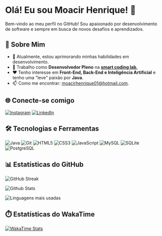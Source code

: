 # Olá! Eu sou Moacir Henrique! 👋

Bem-vindo ao meu perfil no GitHub! Sou apaixonado por desenvolvimento de software e sempre em busca de novos desafios e aprendizados.

## 🚀 Sobre Mim
- 🌱 Atualmente, estou aprimorando minhas habilidades em desenvolvimento.
- 💼 Trabalho como **Desenvolvedor Pleno** na [**smart coding lab**.](https://www.smartcodinglab.com)
- ❤️ Tenho interesse em **Front-End, Back-End e Inteligência Artificial** e tenho uma "leve" paixão por **Java**.
- 📫 Como me encontrar: moacirhenrique01@hotmail.com.

## 🌐 Conecte-se comigo
[![Instagram](https://img.shields.io/badge/-Instagram-%23E4405F?style=for-the-badge&logo=instagram&logoColor=white)](https://www.instagram.com/henrique.baruffi/)
[![LinkedIn](https://img.shields.io/badge/LinkedIn-0077B5?style=for-the-badge&logo=linkedin&logoColor=white)](https://www.linkedin.com/in/moacirhenrique/)

## 🛠️ Tecnologias e Ferramentas
![Java](https://img.shields.io/badge/java-000.svg?style=for-the-badge&logo=openjdk)
![Git](https://img.shields.io/badge/Git-000?style=for-the-badge&logo=git)
![HTML5](https://img.shields.io/badge/HTML5-000?style=for-the-badge&logo=html5)
![CSS3](https://img.shields.io/badge/CSS3-000?style=for-the-badge&logo=css3)
![JavaScript](https://img.shields.io/badge/JavaScript-000?style=for-the-badge&logo=javascript)
![MySQL](https://img.shields.io/badge/MySQL-000?style=for-the-badge&logo=mysql)
![SQLite](https://img.shields.io/badge/SQLite-000?style=for-the-badge&logo=sqlite)
![PostgreSQL](https://img.shields.io/badge/PostgreSQL-000?style=for-the-badge&logo=postgresql)

## 📊 Estatísticas do GitHub
![GitHub Streak](https://streak-stats.demolab.com/?user=henriquemb&theme=bear&background=000&border=30A3DC&dates=FFF)

![Github Stats](https://github-readme-stats.vercel.app/api?username=henriquemb&theme=transparent&bg_color=000&border_color=30A3DC&show_icons=true&icon_color=30A3DC&title_color=E94D5F&text_color=FFF&hide_title=true&hide=stars)

![Linguagens mais usadas](https://github-readme-stats-git-masterrstaa-rickstaa.vercel.app/api/top-langs/?username=henriquemb&layout=compact&bg_color=000&border_color=30A3DC&title_color=E94D5F&text_color=FFF)

## ⏱️ Estatísticas do WakaTime

[![WakaTime Stats](https://github-readme-stats.vercel.app/api/wakatime?username=henriquemb)](https://wakatime.com/@henriquemb)
